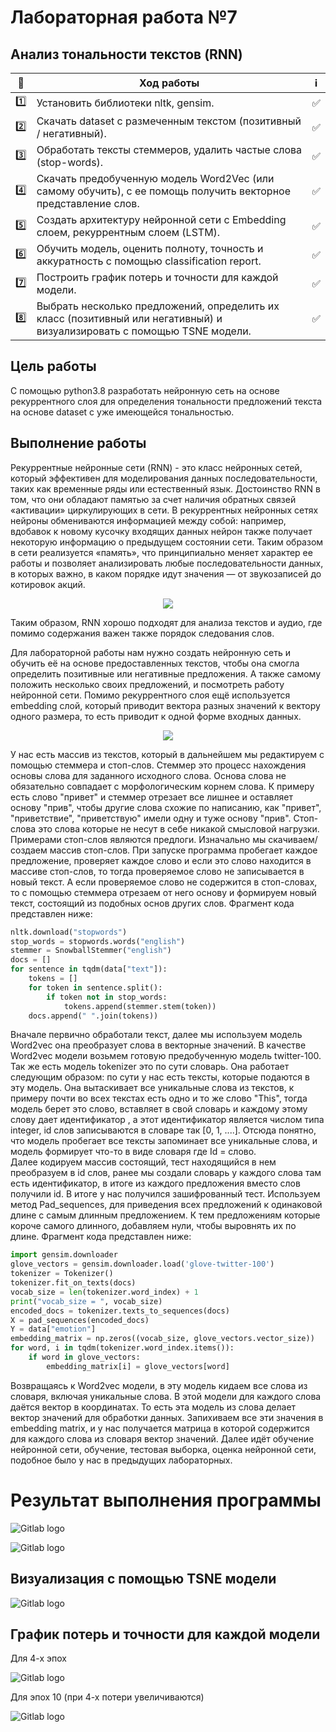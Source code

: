# Лабораторная работа №7

Анализ тональности текстов (RNN)
----------------------------------------------------------------



| 🔢  | Ход работы   | ℹ️ |
| ------------- | ------------- |------------- |
| 1️⃣ | Установить библиотеки nltk, gensim.| ✅ |
| 2️⃣ | Скачать dataset c размеченным текстом (позитивный / негативный). |✅  |
| 3️⃣ | Обработать тексты стеммеров, удалить частые слова (stop-words).|✅  |
| 4️⃣ |	Скачать предобученную модель Word2Vec (или самому обучить), с ее помощь получить векторное представление слов.|✅  |
| 5️⃣ | Создать архитектуру нейронной сети с Embedding слоем, рекуррентным слоем (LSTM).|✅  |
| 6️⃣ | Обучить модель, оценить полноту, точность и аккуратность с помощью classification report.|✅  |
| 7️⃣ | Построить график потерь и точности для каждой модели.|✅  |
| 8️⃣ | Выбрать несколько предложений, определить их класс (позитивный или негативный) и визуализировать с помощью TSNE модели.|✅  |



Цель работы
------------
С помощью python3.8 разработать нейронную сеть на основе рекуррентного слоя для определения тональности предложений текста на основе dataset с уже имеющейся тональностью.


Выполнение работы
-----------------

Рекуррентные нейронные сети (RNN) - это класс нейронных сетей, который эффективен
для моделирования данных последовательности, таких как временные ряды или
естественный язык. Достоинство RNN в том, что они обладают памятью за счет наличия
обратных связей «активации» циркулирующих в сети.
В рекуррентных нейронных сетях нейроны обмениваются информацией между собой:
например, вдобавок к новому кусочку входящих данных нейрон также получает
некоторую информацию о предыдущем состоянии сети. Таким образом в сети реализуется
«память», что принципиально меняет характер ее работы и позволяет анализировать
любые последовательности данных, в которых важно, в каком порядке идут значения —
от звукозаписей до котировок акций.

<p align="center">
  <img src="https://static.wixstatic.com/media/3eee0b_969c1d3e8d7943f0bd693d6151199f69~mv2.gif" />
</p>



Таким образом, RNN хорошо подходят для анализа текстов и аудио, где помимо
содержания важен также порядок следования слов.

Для лабораторной работы нам нужно создать нейронную сеть и обучить её на основе предоставленных  текстов, чтобы она смогла определить позитивные или негативные предложения. А также самому положить несколько своих предложений, и посмотреть работу нейронной сети.
Помимо рекуррентного слоя ещё используется embedding слой, который приводит вектора разных значений к вектору одного размера, то есть приводит к одной форме входных данных.

<p align="center">
  <img src="https://hsto.org/webt/2u/l3/lw/2ul3lwsbyobovjnol2g_cbvrghi.gif" />
</p>

У нас есть массив из текстов, который в дальнейшем мы редактируем с помощью стеммера и стоп-слов.
Стеммер это процесс нахождения основы слова для заданного исходного слова. Основа слова не обязательно совпадает с морфологическим корнем слова. К примеру есть слово "привет" и стеммер отрезает все лишнее и оставляет основу "прив", чтобы другие слова схожие по написанию, как "привет", "приветствие", "приветствую" имели одну и туже основу "прив".
Стоп-слова это слова которые не несут в себе никакой смысловой нагрузки. Примерами стоп-слов являются предлоги.
Изначально мы скачиваем/создаем массив стоп-слов. При запуске программа пробегает каждое предложение, проверяет каждое слово и если это слово находится в массиве стоп-слов, то тогда проверяемое слово не записывается в новый текст. А если проверяемое слово не содержится в стоп-словах, то с помощью стеммера отрезаем от него основу и формируем новый текст, состоящий из подобных основ других слов. Фрагмент кода представлен ниже:

```python
nltk.download("stopwords")
stop_words = stopwords.words("english")
stemmer = SnowballStemmer("english")
docs = []
for sentence in tqdm(data["text"]):
    tokens = []
    for token in sentence.split():
        if token not in stop_words:
            tokens.append(stemmer.stem(token))
    docs.append(" ".join(tokens))
```

Вначале первично обработали текст, далее мы используем модель Word2vec она преобразует слова в векторные значений. В качестве Word2vec модели возьмем готовую предобученную модель twitter-100.
Так же есть модель tokenizer это по сути словарь. Она работает следующим образом: по сути у нас есть тексты, которые подаются в эту модель. Она вытаскивает все уникальные слова из текстов, к примеру почти во всех текстах есть одно и то же слово "This", тогда модель берет это слово, вставляет в свой словарь и каждому этому слову дает идентификатор , а этот идентификатор является  числом типа integer, id слов записываются в словаре так  [0, 1, ....]. Отсюда понятно, что модель пробегает все тексты запоминает все уникальные слова, и  модель формирует что-то в виде словаря где Id = слово.  
Далее кодируем массив состоящий, тест находящийся в нем  преобразуем в id слов, ранее мы создали словарь у каждого слова там  есть идентификатор, в итоге из каждого предложения вместо слов получили id. В итоге у нас получился зашифрованный тест. Используем метод Pad_sequences, для приведения всех предложений к одинаковой длине с самым длинным предложением. К тем  предложениям которые короче самого длинного, добавляем нули, чтобы выровнять их по длине. Фрагмент кода представлен ниже:

```python
import gensim.downloader
glove_vectors = gensim.downloader.load('glove-twitter-100')
tokenizer = Tokenizer()
tokenizer.fit_on_texts(docs)
vocab_size = len(tokenizer.word_index) + 1
print("vocab_size = ", vocab_size)
encoded_docs = tokenizer.texts_to_sequences(docs)
X = pad_sequences(encoded_docs)
Y = data["emotion"]
embedding_matrix = np.zeros((vocab_size, glove_vectors.vector_size))
for word, i in tqdm(tokenizer.word_index.items()):
    if word in glove_vectors:
        embedding_matrix[i] = glove_vectors[word]
```

Возвращаясь к Word2vec модели, в эту модель кидаем все слова из словаря, включая уникальные слова. В этой модели для каждого слова даётся вектор в координатах. То есть эта модель из слова делает вектор значений для обработки данных. Запихиваем все эти значения в embedding matrix, и у нас получается матрица в которой содержится для каждого слова из словаря вектор значений.
Далее идёт обучение нейронной сети, обучение, тестовая выборка, оценка нейронной сети, подобное было у нас в предыдущих лабораторных.

# Результат выполнения программы


![Gitlab logo](https://bmstu.codes/MorozoFF/lr-7-opc/-/raw/master/Evaluations.png)

![Gitlab logo](https://bmstu.codes/MorozoFF/lr-7-opc/-/raw/master/Evaluations.png)


 Визуализация с помощью TSNE модели
 -----------------------------------

![Gitlab logo](https://bmstu.codes/MorozoFF/lr-7-opc/-/raw/master/TSNE_LR7.png)


 График потерь и точности для каждой модели
 ------------------------------------------

Для 4-х эпох

![Gitlab logo](https://bmstu.codes/MorozoFF/lr-7-opc/-/raw/master/loss-accuracy-rnn.png)

Для эпох 10 (при 4-х потери увеличиваются)


![Gitlab logo](https://bmstu.codes/MorozoFF/lr-7-opc/-/raw/master/loss-accuracy-rnn__epochs___10__.png)
